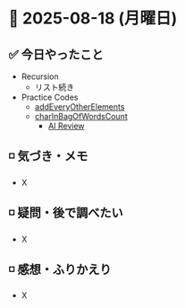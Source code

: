 # 📅 2025-08-18 (月曜日)

## ✅ 今日やったこと

- Recursion
  - リスト続き
- Practice Codes
  - [addEveryOtherElements](/journal/2025/08/practice_codes/addEveryOtherElements.ts)
  - [charInBagOfWordsCount](/journal/2025/08/practice_codes/charInBagOfWordsCount.ts)
    - [AI Review](/journal/2025/08/ai_code_review/charInBagOfWordsCount.md)

## ◽️ 気づき・メモ

- X

## ◽️ 疑問・後で調べたい

- X

## ◽️ 感想・ふりかえり

- X
